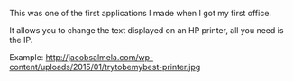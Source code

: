 This was one of the first applications I made when I got my first office.

It allows you to change the text displayed on an HP printer, all you need is the IP.

Example: http://jacobsalmela.com/wp-content/uploads/2015/01/trytobemybest-printer.jpg